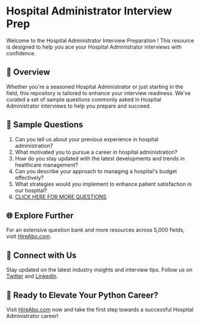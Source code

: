 # Hospital Administrator Interview Prep

Welcome to the Hospital Administrator Interview Preparation ! This resource is designed to help you ace your Hospital Administrator interviews with confidence.

## 🚀 Overview

Whether you're a seasoned Hospital Administrator or just starting in the field, this repository is tailored to enhance your interview readiness. We've curated a set of sample questions commonly asked in Hospital Administrator interviews to help you prepare and succeed.

## 📝 Sample Questions

1. Can you tell us about your previous experience in hospital administration?
2. What motivated you to pursue a career in hospital administration?
3. How do you stay updated with the latest developments and trends in healthcare management?
4. Can you describe your approach to managing a hospital's budget effectively?
5. What strategies would you implement to enhance patient satisfaction in our hospital?
6. [CLICK HERE FOR MORE QUESTIONS](https://hireabo.com/job/2_1_45/Hospital%20Administrator)

## 🌐 Explore Further

For an extensive question bank and more resources across 5,000 fields, visit [HireAbo.com](https://www.hireabo.com).

## 📱 Connect with Us

Stay updated on the latest industry insights and interview tips. Follow us on [Twitter](https://twitter.com/hireabo) and [LinkedIn](https://www.linkedin.com/in/hire-abo-3609972a8/).

## 🚀 Ready to Elevate Your Python Career?

Visit [HireAbo.com](https://www.hireabo.com) now and take the first step towards a successful Hospital Administrator career!
